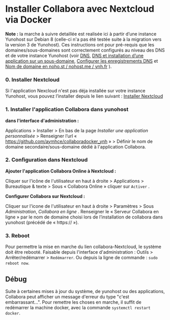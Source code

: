 # Installer Collabora avec Nextcloud via Docker

**Note :** la marche à suivre detaillée est realisée ici à partir d’une instance Yunohost sur Debian 8 (celle-ci n'a pas été testée suite à la migration vers la version 3 de Yunohost). Ces instructions ont pour pré-requis que les domaines/sous-domaines sont correctement configurés au niveau des DNS et de votre instance Yunohost (voir [DNS](/dns_fr), [DNS et installation d’une application sur un sous-domaine](/dns_subdomains_fr), [Configurer les enregistrements DNS](/dns_config_fr) et [Nom de domaine en noho.st / nohost.me / ynh.fr](/dns_nohost_me_fr) ).

### 0. Installer Nextcloud

Si l'application Nexcloud n'est pas déja installée sur votre instance Yunohost, vous pouvez l’installer depuis le lien suivant : [Installer Nextcloud](https://install-app.yunohost.org/?app=nextcloud)


### 1. Installer l'application Collabora dans yunohost
**dans l'interface d'administration :**

Applications > Installer > En bas de la page _Installer une application personnalisée_ > Renseigner l’url « https://github.com/aymhce/collaboradocker_ynh  » > Définir le nom de domaine secondaire/sous-domaine dédié à l'application Collabora.


### 2. Configuration dans Nextcloud

 **Ajouter l'application Collabora Online à Nextcloud :**

Cliquer sur l'icône de l'utilisateur en haut à droite >  Applications  >  Bureautique & texte > Sous « Collabora Online » cliquer sur  `Activer` .

**Configurer Collabora sur Nextcloud :**

 Cliquer sur l'icone de l'utilisateur en haut à droite >  Paramètres > Sous _Administration_, _Collabora en ligne_ .
 Renseigner le « Serveur Collabora en ligne » par le nom de domaine choisi lors de l’installation de collabora dans yunohost (précédé de « https:// »).

### 3. Reboot
Pour permettre la mise en marche du lien collabora-Nextcloud, le système doit être rebooté. Faisable depuis l'interface d'administration : Outils > Arrêter/redémarrer > `Redémarrer`. Ou depuis la ligne de commande : ``sudo reboot now``.

## Débug
Suite à certaines mises à jour du système, de yunohost ou des applications, Collabora peut afficher un message d'erreur du type "c'est embarrassant...". Pour remettre les choses en marche, il suffit de redémarrer la machine docker, avec la commande ``systemctl restart docker``.
